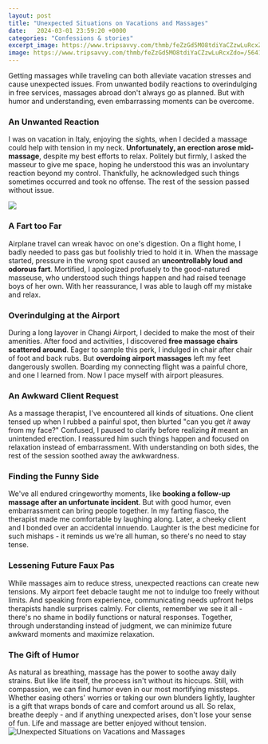 ```yaml
---
layout: post
title: "Unexpected Situations on Vacations and Massages"
date:   2024-03-01 23:59:20 +0000
categories: "Confessions & stories"
excerpt_image: https://www.tripsavvy.com/thmb/feZzGd5MO8tdiYaCZzwLuRcxZdo=/5641x3761/filters:fill(auto,1)/luxury-vacation-with-massage-on-ocean-front-terrace-691050609-5b4fdae7c9e77c003702593a.jpg
image: https://www.tripsavvy.com/thmb/feZzGd5MO8tdiYaCZzwLuRcxZdo=/5641x3761/filters:fill(auto,1)/luxury-vacation-with-massage-on-ocean-front-terrace-691050609-5b4fdae7c9e77c003702593a.jpg
---
```


Getting massages while traveling can both alleviate vacation stresses and cause unexpected issues. From unwanted bodily reactions to overindulging in free services, massages abroad don't always go as planned. But with humor and understanding, even embarrassing moments can be overcome.
### An Unwanted Reaction 
I was on vacation in Italy, enjoying the sights, when I decided a massage could help with tension in my neck. **Unfortunately, an erection arose mid-massage**, despite my best efforts to relax. Politely but firmly, I asked the masseur to give me space, hoping he understood this was an involuntary reaction beyond my control. Thankfully, he acknowledged such things sometimes occurred and took no offense. The rest of the session passed without issue.

![](https://i.pinimg.com/originals/c3/23/60/c32360192018d192735aeab1b1e13396.jpg)
### A Fart too Far
Airplane travel can wreak havoc on one's digestion. On a flight home, I badly needed to pass gas but foolishly tried to hold it in. When the massage started, pressure in the wrong spot caused an **uncontrollably loud and odorous fart**. Mortified, I apologized profusely to the good-natured masseuse, who understood such things happen and had raised teenage boys of her own. With her reassurance, I was able to laugh off my mistake and relax.
### Overindulging at the Airport 
During a long layover in Changi Airport, I decided to make the most of their amenities. After food and activities, I discovered **free massage chairs scattered around**. Eager to sample this perk, I indulged in chair after chair of foot and back rubs. But **overdoing airport massages** left my feet dangerously swollen. Boarding my connecting flight was a painful chore, and one I learned from. Now I pace myself with airport pleasures.
### An Awkward Client Request 
As a massage therapist, I've encountered all kinds of situations. One client tensed up when I rubbed a painful spot, then blurted "can you get _it_ away from my face?" Confused, I paused to clarify before realizing **_it_** meant an unintended erection. I reassured him such things happen and focused on relaxation instead of embarrassment. With understanding on both sides, the rest of the session soothed away the awkwardness.
### Finding the Funny Side
We've all endured cringeworthy moments, like **booking a follow-up massage after an unfortunate incident**. But with good humor, even embarrassment can bring people together. In my farting fiasco, the therapist made me comfortable by laughing along. Later, a cheeky client and I bonded over an accidental innuendo. Laughter is the best medicine for such mishaps - it reminds us we're all human, so there's no need to stay tense.
### Lessening Future Faux Pas 
While massages aim to reduce stress, unexpected reactions can create new tensions. My airport feet debacle taught me not to indulge too freely without limits. And speaking from experience, communicating needs upfront helps therapists handle surprises calmly. For clients, remember we see it all - there's no shame in bodily functions or natural responses. Together, through understanding instead of judgment, we can minimize future awkward moments and maximize relaxation.
### The Gift of Humor
As natural as breathing, massage has the power to soothe away daily strains. But like life itself, the process isn't without its hiccups. Still, with compassion, we can find humor even in our most mortifying missteps. Whether easing others' worries or taking our own blunders lightly, laughter is a gift that wraps bonds of care and comfort around us all. So relax, breathe deeply - and if anything unexpected arises, don't lose your sense of fun. Life and massage are better enjoyed without tension.
 ![Unexpected Situations on Vacations and Massages](https://www.tripsavvy.com/thmb/feZzGd5MO8tdiYaCZzwLuRcxZdo=/5641x3761/filters:fill(auto,1)/luxury-vacation-with-massage-on-ocean-front-terrace-691050609-5b4fdae7c9e77c003702593a.jpg)